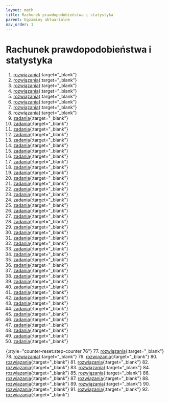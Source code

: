 ```yaml
---
layout: math
title: Rachunek prawdopodobieństwa i statystyka
parent: Egzaminy aktuarialne
nav_order: 1
---
```


# Rachunek prawdopodobieństwa i statystyka

1. [rozwiązania](pdfs_statystyka/rozwiazania/Egzamin_001.pdf){:target="_blank"}
2. [rozwiązania](pdfs_statystyka/rozwiazania/Egzamin_002.pdf){:target="_blank"}
3. [rozwiązania](pdfs_statystyka/rozwiazania/Egzamin_003.pdf){:target="_blank"}
4. [rozwiązania](pdfs_statystyka/rozwiazania/Egzamin_004.pdf){:target="_blank"}
5. [rozwiązania](pdfs_statystyka/rozwiazania/Egzamin_005.pdf){:target="_blank"}
6. [rozwiązania](pdfs_statystyka/rozwiazania/Egzamin_006.pdf){:target="_blank"}
7. [rozwiązania](pdfs_statystyka/rozwiazania/Egzamin_007.pdf){:target="_blank"}
8. [rozwiązania](pdfs_statystyka/rozwiazania/Egzamin_008.pdf){:target="_blank"}
9. [zadania](pdfs_statystyka/zadania/egz_09_dn_28_02_1998.pdf){:target="_blank"}
10. [zadania](pdfs_statystyka/zadania/egz_10_dn_30_05_1998.pdf){:target="_blank"}
11. [zadania](pdfs_statystyka/zadania/egz_11_dn_03_10_1998.pdf){:target="_blank"}
12. [zadania](pdfs_statystyka/zadania/egz_12_dn_05_12_1998.pdf){:target="_blank"}
13. [zadania](pdfs_statystyka/zadania/egz_13_dn_27_03_1999.pdf){:target="_blank"}
14. [zadania](pdfs_statystyka/zadania/egz_14_dn_19_06_1999.pdf){:target="_blank"}
15. [zadania](pdfs_statystyka/zadania/egz_15_dn_23_10_1999.pdf){:target="_blank"}
16. [zadania](pdfs_statystyka/zadania/egz_16_dn_15_01_2000.pdf){:target="_blank"}
17. [zadania](pdfs_statystyka/zadania/egz_17_dn_08_04_2000.pdf){:target="_blank"}
18. [zadania](pdfs_statystyka/zadania/egz_18_dn_17_06_2000.pdf){:target="_blank"}
19. [zadania](pdfs_statystyka/zadania/egz_19_dn_14_10_2000.pdf){:target="_blank"}
20. [zadania](pdfs_statystyka/zadania/egz_20_dn_09_12_2000.pdf){:target="_blank"}
21. [zadania](pdfs_statystyka/zadania/egz_21_dn_24_03_2001.pdf){:target="_blank"}
22. [zadania](pdfs_statystyka/zadania/egz_22_dn_02_06_2001.pdf){:target="_blank"}
23. [zadania](pdfs_statystyka/zadania/egz_23_dn_13_10_2001.pdf){:target="_blank"}
24. [zadania](pdfs_statystyka/zadania/egz_24_dn_12_01_2002.pdf){:target="_blank"}
25. [zadania](pdfs_statystyka/zadania/egz_25_dn_13_04_2002.pdf){:target="_blank"}
26. [zadania](pdfs_statystyka/zadania/egz_26_dn_15_06_2002.pdf){:target="_blank"}
27. [zadania](pdfs_statystyka/zadania/egz_27_dn_12_10_2002.pdf){:target="_blank"}
28. [zadania](pdfs_statystyka/zadania/egz_28_dn_25_01_2003.pdf){:target="_blank"}
29. [zadania](pdfs_statystyka/zadania/egz_29_dn_17_05_2003.pdf){:target="_blank"}
30. [zadania](pdfs_statystyka/zadania/egz_30_dn_11_10_2003.pdf){:target="_blank"}
31. [zadania](pdfs_statystyka/zadania/egz_31_dn_06_12_2003.pdf){:target="_blank"}
32. [zadania](pdfs_statystyka/zadania/egz_32_dn_07_06_2004.pdf){:target="_blank"}
33. [zadania](pdfs_statystyka/zadania/egz_33_dn_11_10_2004.pdf){:target="_blank"}
34. [zadania](pdfs_statystyka/zadania/egz_34_dn_17_01_2005.pdf){:target="_blank"}
35. [zadania](pdfs_statystyka/zadania/egz_35_dn_16_05_2005.pdf){:target="_blank"}
36. [zadania](pdfs_statystyka/zadania/egz_36_dn_10_10_2005.pdf){:target="_blank"}
37. [zadania](pdfs_statystyka/zadania/egz_37_dn_05_12_2005.pdf){:target="_blank"}
38. [zadania](pdfs_statystyka/zadania/egz_38_dn_20_03_2006.pdf){:target="_blank"}
39. [zadania](pdfs_statystyka/zadania/egz_39_dn_05_06_2006.pdf){:target="_blank"}
40. [zadania](pdfs_statystyka/zadania/egz_40_dn_09_10_2006.pdf){:target="_blank"}
41. [zadania](pdfs_statystyka/zadania/egz_41_dn_08_01_2007.pdf){:target="_blank"}
42. [zadania](pdfs_statystyka/zadania/egz_42_dn_14_05_2007.pdf){:target="_blank"}
43. [zadania](pdfs_statystyka/zadania/egz_43_dn_08_10_2007.pdf){:target="_blank"}
44. [zadania](pdfs_statystyka/zadania/egz_44_dn_03_12_2007.pdf){:target="_blank"}
45. [zadania](pdfs_statystyka/zadania/egz_45_dn_17_03_2008.pdf){:target="_blank"}
46. [zadania](pdfs_statystyka/zadania/egz_46_dn_02_06_2008.pdf){:target="_blank"}
47. [zadania](pdfs_statystyka/zadania/egz_47_dn_06_10_2008.pdf){:target="_blank"}
48. [zadania](pdfs_statystyka/zadania/egz_48_dn_15_12_2008.pdf){:target="_blank"}
49. [zadania](pdfs_statystyka/zadania/egz_49_dn_06_04_2009.pdf){:target="_blank"}
50. [zadania](pdfs_statystyka/zadania/egz_50_dn_05_10_2009.pdf){:target="_blank"}

{:style="counter-reset:step-counter 76"}
77. [rozwiązania](pdfs_statystyka/rozwiazania/Egzamin_77.pdf){:target="_blank"}
78. [rozwiązania](pdfs_statystyka/rozwiazania/Egzamin_78.pdf){:target="_blank"}
79. [rozwiązania](pdfs_statystyka/rozwiazania/Egzamin_79.pdf){:target="_blank"}
80. [rozwiązania](pdfs_statystyka/rozwiazania/Egzamin_80.pdf){:target="_blank"}
81. [rozwiązania](pdfs_statystyka/rozwiazania/Egzamin_81.pdf){:target="_blank"}
82. [rozwiązania](pdfs_statystyka/rozwiazania/Egzamin_82.pdf){:target="_blank"}
83. [rozwiązania](pdfs_statystyka/rozwiazania/Egzamin_83.pdf){:target="_blank"}
84. [rozwiązania](pdfs_statystyka/rozwiazania/Egzamin_84.pdf){:target="_blank"}
85. [rozwiązania](pdfs_statystyka/rozwiazania/Egzamin_85.pdf){:target="_blank"}
86. [rozwiązania](pdfs_statystyka/rozwiazania/Egzamin_86.pdf){:target="_blank"}
87. [rozwiązania](pdfs_statystyka/rozwiazania/Egzamin_87.pdf){:target="_blank"}
88. [rozwiązania](pdfs_statystyka/rozwiazania/Egzamin_88.pdf){:target="_blank"}
89. [rozwiązania](pdfs_statystyka/rozwiazania/Egzamin_89.pdf){:target="_blank"}
90. [rozwiązania](pdfs_statystyka/rozwiazania/Egzamin_90.pdf){:target="_blank"}
91. [rozwiązania](pdfs_statystyka/rozwiazania/Egzamin_91.pdf){:target="_blank"}
92. [rozwiązania](pdfs_statystyka/rozwiazania/Egzamin_092.pdf){:target="_blank"}
